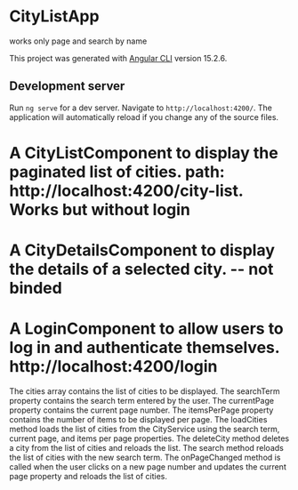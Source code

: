 # CityListApp

works only page and search by name

This project was generated with [Angular CLI](https://github.com/angular/angular-cli) version 15.2.6.

## Development server

Run `ng serve` for a dev server. Navigate to `http://localhost:4200/`. The application will automatically reload if you change any of the source files.

# A CityListComponent to display the paginated list of cities.  path: http://localhost:4200/city-list. Works but without login
# A CityDetailsComponent to display the details of a selected city. -- not binded
# A LoginComponent to allow users to log in and authenticate themselves. http://localhost:4200/login

The cities array contains the list of cities to be displayed.
The searchTerm property contains the search term entered by the user.
The currentPage property contains the current page number.
The itemsPerPage property contains the number of items to be displayed per page.
The loadCities method loads the list of cities from the CityService using the search term, current page, and items per page properties.
The deleteCity method deletes a city from the list of cities and reloads the list.
The search method reloads the list of cities with the new search term.
The onPageChanged method is called when the user clicks on a new page number and updates the current page property and reloads the list of cities.

